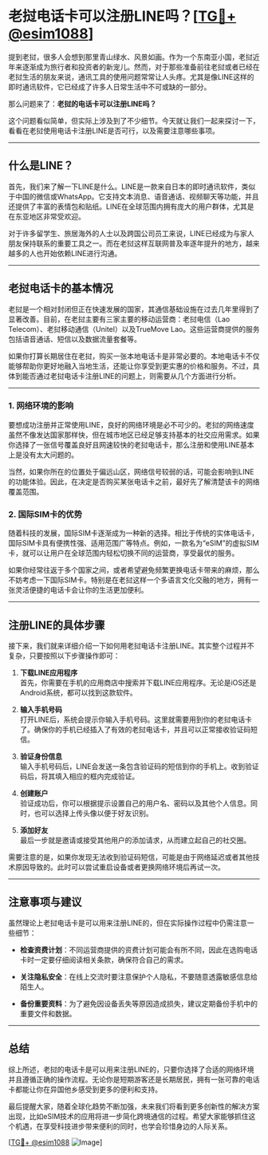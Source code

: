 # 老挝电话卡可以注册LINE吗？[[TG💪+ @esim1088](https://t.me/s/esim1088)]

提到老挝，很多人会想到那里青山绿水、风景如画。作为一个东南亚小国，老挝近年来逐渐成为旅行者和投资者的新宠儿。然而，对于那些准备前往老挝或者已经在老挝生活的朋友来说，通讯工具的使用问题常常让人头疼。尤其是像LINE这样的即时通讯软件，它已经成了许多人日常生活中不可或缺的一部分。

那么问题来了：**老挝的电话卡可以注册LINE吗？**

这个问题看似简单，但实际上涉及到了不少细节。今天就让我们一起来探讨一下，看看在老挝使用电话卡注册LINE是否可行，以及需要注意哪些事项。

---

## 什么是LINE？

首先，我们来了解一下LINE是什么。LINE是一款来自日本的即时通讯软件，类似于中国的微信或WhatsApp。它支持文本消息、语音通话、视频聊天等功能，并且还提供了丰富的表情包和贴纸。LINE在全球范围内拥有庞大的用户群体，尤其是在东亚地区非常受欢迎。

对于许多留学生、旅居海外的人士以及跨国公司员工来说，LINE已经成为与家人朋友保持联系的重要工具之一。而在老挝这样互联网普及率逐年提升的地方，越来越多的人也开始依赖LINE进行沟通。

---

## 老挝电话卡的基本情况

老挝是一个相对封闭但正在快速发展的国家，其通信基础设施在过去几年里得到了显著改善。目前，在老挝主要有三家主要的移动运营商：老挝电信（Lao Telecom）、老挝移动通信（Unitel）以及TrueMove Lao。这些运营商提供的服务包括语音通话、短信以及数据流量套餐等。

如果你打算长期居住在老挝，购买一张本地电话卡是非常必要的。本地电话卡不仅能够帮助你更好地融入当地生活，还能让你享受到更实惠的价格和服务。不过，具体到能否通过老挝电话卡注册LINE的问题上，则需要从几个方面进行分析。

---

### 1. 网络环境的影响

要想成功注册并正常使用LINE，良好的网络环境是必不可少的。老挝的网络速度虽然不像发达国家那样快，但在城市地区已经足够支持基本的社交应用需求。如果你选择了一张信号覆盖良好且网速较快的老挝电话卡，那么注册和使用LINE基本上是没有太大问题的。

当然，如果你所在的位置处于偏远山区，网络信号较弱的话，可能会影响到LINE的功能体验。因此，在决定是否购买某张电话卡之前，最好先了解清楚该卡的网络覆盖范围。

### 2. 国际SIM卡的优势

随着科技的发展，国际SIM卡逐渐成为一种新的选择。相比于传统的实体电话卡，国际SIM卡具有便携性强、适用范围广等特点。例如，一款名为“eSIM”的虚拟SIM卡，就可以让用户在全球范围内轻松切换不同的运营商，享受最优的服务。

如果你经常往返于多个国家之间，或者希望避免频繁更换电话卡带来的麻烦，那么不妨考虑一下国际SIM卡。特别是在老挝这样一个多语言文化交融的地方，拥有一张灵活便捷的电话卡会让你的生活更加便利。

---

## 注册LINE的具体步骤

接下来，我们就来详细介绍一下如何用老挝电话卡注册LINE。其实整个过程并不复杂，只要按照以下步骤操作即可：

1. **下载LINE应用程序**  
   首先，你需要在手机的应用商店中搜索并下载LINE应用程序。无论是iOS还是Android系统，都可以找到这款软件。

2. **输入手机号码**  
   打开LINE后，系统会提示你输入手机号码。这里就需要用到你的老挝电话卡了。确保你的手机已经插入了有效的老挝电话卡，并且可以正常接收验证码短信。

3. **验证身份信息**  
   输入手机号码后，LINE会发送一条包含验证码的短信到你的手机上。收到验证码后，将其填入相应的框内完成验证。

4. **创建账户**  
   验证成功后，你可以根据提示设置自己的用户名、密码以及其他个人信息。同时，也可以选择上传头像以便于好友识别。

5. **添加好友**  
   最后一步就是邀请或接受其他用户的添加请求，从而建立起自己的社交圈。

需要注意的是，如果你发现无法收到验证码短信，可能是由于网络延迟或者其他技术原因导致的。此时可以尝试重启设备或者更换网络环境后再试一次。

---

## 注意事项与建议

虽然理论上老挝电话卡是可以用来注册LINE的，但在实际操作过程中仍需注意一些细节：

- **检查资费计划**：不同运营商提供的资费计划可能会有所不同，因此在选购电话卡时一定要仔细阅读相关条款，确保符合自己的需求。
  
- **关注隐私安全**：在线上交流时要注意保护个人隐私，不要随意透露敏感信息给陌生人。

- **备份重要资料**：为了避免因设备丢失等原因造成损失，建议定期备份手机中的重要文件和数据。

---

## 总结

综上所述，老挝的电话卡是可以用来注册LINE的，只要你选择了合适的网络环境并且遵循正确的操作流程。无论你是短期游客还是长期居民，拥有一张可靠的电话卡都能让你在异国他乡感受到更多的便利和支持。

最后提醒大家，随着全球化趋势不断加强，未来我们将看到更多创新性的解决方案出现，比如eSIM技术的应用将进一步简化跨境通信的过程。希望大家能够抓住这个机遇，在享受科技进步带来便利的同时，也学会珍惜身边的人际关系。

[[TG💪+ @esim1088](https://t.me/s/esim1088) ![Image](https://i.postimg.cc/4NQfJmqS/Snipaste-2025-05-13-00-14-12.png)]